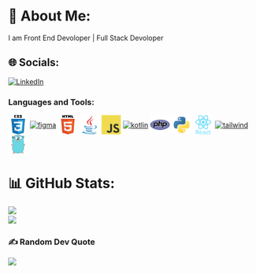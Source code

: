 # 💫 About Me:
I am Front End Devoloper | Full Stack Devoloper


## 🌐 Socials:
[![LinkedIn](https://img.shields.io/badge/LinkedIn-%230077B5.svg?logo=linkedin&logoColor=white)](https://linkedin.com/in/https://www.linkedin.com/in/raihan-nur-daffa-1b9552270/) 

<h3 align="left">Languages and Tools:</h3>
<p align="left">
  <a href="https://www.w3schools.com/css/" target="_blank" rel="noreferrer" style="display: inline-block;">
    <img src="https://raw.githubusercontent.com/devicons/devicon/master/icons/css3/css3-original-wordmark.svg" alt="css3" width="40" height="40" style="vertical-align: middle;"/>
  </a> 
  <a href="https://www.figma.com/" target="_blank" rel="noreferrer" style="display: inline-block;">
    <img src="https://www.vectorlogo.zone/logos/figma/figma-icon.svg" alt="figma" width="40" height="40" style="vertical-align: middle;"/>
  </a> 
  <a href="https://www.w3.org/html/" target="_blank" rel="noreferrer" style="display: inline-block;">
    <img src="https://raw.githubusercontent.com/devicons/devicon/master/icons/html5/html5-original-wordmark.svg" alt="html5" width="40" height="40" style="vertical-align: middle;"/>
  </a> 
  <a href="https://www.java.com" target="_blank" rel="noreferrer" style="display: inline-block;">
    <img src="https://raw.githubusercontent.com/devicons/devicon/master/icons/java/java-original.svg" alt="java" width="40" height="40" style="vertical-align: middle;"/>
  </a> 
  <a href="https://developer.mozilla.org/en-US/docs/Web/JavaScript" target="_blank" rel="noreferrer" style="display: inline-block;">
    <img src="https://raw.githubusercontent.com/devicons/devicon/master/icons/javascript/javascript-original.svg" alt="javascript" width="40" height="40" style="vertical-align: middle;"/>
  </a> 
  <a href="https://kotlinlang.org" target="_blank" rel="noreferrer" style="display: inline-block;">
    <img src="https://www.vectorlogo.zone/logos/kotlinlang/kotlinlang-icon.svg" alt="kotlin" width="40" height="40" style="vertical-align: middle;"/>
  </a> 
  <a href="https://www.php.net" target="_blank" rel="noreferrer" style="display: inline-block;">
    <img src="https://raw.githubusercontent.com/devicons/devicon/master/icons/php/php-original.svg" alt="php" width="40" height="40" style="vertical-align: middle;"/>
  </a> 
  <a href="https://www.python.org" target="_blank" rel="noreferrer" style="display: inline-block;">
    <img src="https://raw.githubusercontent.com/devicons/devicon/master/icons/python/python-original.svg" alt="python" width="40" height="40" style="vertical-align: middle;"/>
  </a> 
  <a href="https://reactjs.org/" target="_blank" rel="noreferrer" style="display: inline-block;">
    <img src="https://raw.githubusercontent.com/devicons/devicon/master/icons/react/react-original-wordmark.svg" alt="react" width="40" height="40" style="vertical-align: middle;"/>
  </a> 
  <a href="https://tailwindcss.com/" target="_blank" rel="noreferrer" style="display: inline-block;">
    <img src="https://www.vectorlogo.zone/logos/tailwindcss/tailwindcss-icon.svg" alt="tailwind" width="40" height="40" style="vertical-align: middle;"/>
  </a> 
  <a href="https://golang.org/" target="_blank" rel="noreferrer" style="display: inline-block;">
    <img src="https://raw.githubusercontent.com/devicons/devicon/master/icons/go/go-original.svg" alt="golang" width="40" height="40" style="vertical-align: middle;"/>
  </a>
 
</p>




# 📊 GitHub Stats:
![](https://github-readme-streak-stats.herokuapp.com/?user=RndHanz&theme=tokyonight&hide_border=false)<br/>
![](https://github-readme-stats.vercel.app/api/top-langs/?username=RndHanz&theme=tokyonight&hide_border=false&include_all_commits=false&count_private=false&layout=compact)

### ✍️ Random Dev Quote
![](https://quotes-github-readme.vercel.app/api?type=horizontal&theme=radical)

<!-- Proudly created with GPRM ( https://gprm.itsvg.in ) -->
